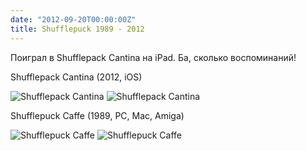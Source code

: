 ```yaml
---
date: "2012-09-20T00:00:00Z"
title: Shufflepuck 1989 - 2012
---
```


Поиграл в Shufflepack Cantina на iPad. Ба, сколько воспоминаний!

Shufflepack Cantina (2012, iOS)

![Shufflepack Cantina](/img/posts/shufflepack-cantina.jpg)
![Shufflepack Cantina](/img/posts/shufflepack-cantina-2.jpg)

Shufflepuck Caffe (1989, PC, Mac, Amiga)

![Shufflepuck Caffe](/img/posts/shufflepack-caffe.gif)
![Shufflepuck Caffe](/img/posts/shufflepack-caffe-2.gif)